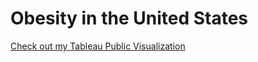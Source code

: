 # Obesity in the United States

[Check out my Tableau Public Visualization](https://public.tableau.com/app/profile/shamiya.lin/viz/ObesityintheUnitedStates_16836050795370/Dashboard1)

